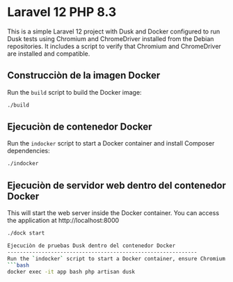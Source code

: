 Laravel 12
PHP 8.3
========
This is a simple Laravel 12 project with Dusk and Docker configured to run Dusk tests using Chromium and ChromeDriver installed from the Debian repositories.
It includes a script to verify that Chromium and ChromeDriver are installed and compatible.

Construcciòn de la imagen Docker
-----------------------------
Run the `build` script to build the Docker image:
```bash
./build
```
Ejecuciòn de contenedor Docker
-----------------------------
Run the `indocker` script to start a Docker container and install Composer dependencies:
```bash
./indocker
```

Ejecuciòn de servidor web dentro del contenedor Docker
-------------------------------------------------------------
This will start the web server inside the Docker container. You can access the application at http://localhost:8000 
```bash
./dock start

Ejecuciòn de pruebas Dusk dentro del contenedor Docker
-------------------------------------------------------------
Run the `indocker` script to start a Docker container, ensure Chromium and ChromeDriver are installed and compatible, and run Dusk tests:   
```bash
docker exec -it app bash php artisan dusk

